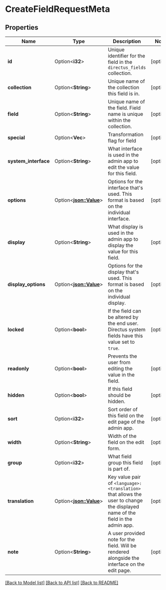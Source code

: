 # CreateFieldRequestMeta

## Properties

Name | Type | Description | Notes
------------ | ------------- | ------------- | -------------
**id** | Option<**i32**> | Unique identifier for the field in the `directus_fields` collection. | [optional]
**collection** | Option<**String**> | Unique name of the collection this field is in. | [optional]
**field** | Option<**String**> | Unique name of the field. Field name is unique within the collection. | [optional]
**special** | Option<**Vec<String>**> | Transformation flag for field | [optional]
**system_interface** | Option<**String**> | What interface is used in the admin app to edit the value for this field. | [optional]
**options** | Option<[**json::Value**](.md)> | Options for the interface that's used. This format is based on the individual interface. | [optional]
**display** | Option<**String**> | What display is used in the admin app to display the value for this field. | [optional]
**display_options** | Option<[**json::Value**](.md)> | Options for the display that's used. This format is based on the individual display. | [optional]
**locked** | Option<**bool**> | If the field can be altered by the end user. Directus system fields have this value set to `true`. | [optional]
**readonly** | Option<**bool**> | Prevents the user from editing the value in the field. | [optional]
**hidden** | Option<**bool**> | If this field should be hidden. | [optional]
**sort** | Option<**i32**> | Sort order of this field on the edit page of the admin app. | [optional]
**width** | Option<**String**> | Width of the field on the edit form. | [optional]
**group** | Option<**i32**> | What field group this field is part of. | [optional]
**translation** | Option<[**json::Value**](.md)> | Key value pair of `<language>: <translation>` that allows the user to change the displayed name of the field in the admin app. | [optional]
**note** | Option<**String**> | A user provided note for the field. Will be rendered alongside the interface on the edit page. | [optional]

[[Back to Model list]](../README.md#documentation-for-models) [[Back to API list]](../README.md#documentation-for-api-endpoints) [[Back to README]](../README.md)



